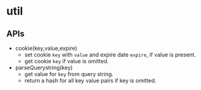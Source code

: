 # util

## APIs

 * cookie(key,value,expire)
   - set cookie `key` with `value` and expire date `expire`, if value is present.
   - get cookie `key` if value is omitted.
 * parseQuerystring(key)
   - get value for `key` from query string.
   - return a hash for all key value pairs if key is omitted.
